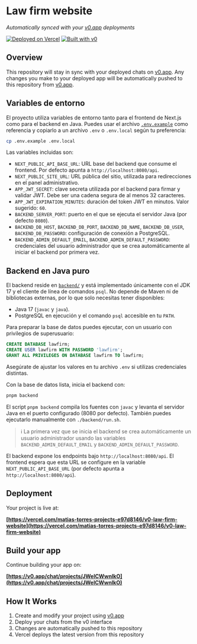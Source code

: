 # Law firm website

*Automatically synced with your [v0.app](https://v0.app) deployments*

[![Deployed on Vercel](https://img.shields.io/badge/Deployed%20on-Vercel-black?style=for-the-badge&logo=vercel)](https://vercel.com/matias-torres-projects-e97d8146/v0-law-firm-website)
[![Built with v0](https://img.shields.io/badge/Built%20with-v0.app-black?style=for-the-badge)](https://v0.app/chat/projects/JWelCWwnlkO)

## Overview

This repository will stay in sync with your deployed chats on [v0.app](https://v0.app).
Any changes you make to your deployed app will be automatically pushed to this repository from [v0.app](https://v0.app).

## Variables de entorno

El proyecto utiliza variables de entorno tanto para el frontend de Next.js como para el backend en Java. Puedes usar el archivo [`.env.example`](.env.example) como referencia y copiarlo a un archivo `.env` o `.env.local` según tu preferencia:

```bash
cp .env.example .env.local
```

Las variables incluidas son:

- `NEXT_PUBLIC_API_BASE_URL`: URL base del backend que consume el frontend. Por defecto apunta a `http://localhost:8080/api`.
- `NEXT_PUBLIC_SITE_URL`: URL pública del sitio, utilizada para redirecciones en el panel administrativo.
- `APP_JWT_SECRET`: clave secreta utilizada por el backend para firmar y validar JWT. Debe ser una cadena segura de al menos 32 caracteres.
- `APP_JWT_EXPIRATION_MINUTES`: duración del token JWT en minutos. Valor sugerido: `60`.
- `BACKEND_SERVER_PORT`: puerto en el que se ejecuta el servidor Java (por defecto `8080`).
- `BACKEND_DB_HOST`, `BACKEND_DB_PORT`, `BACKEND_DB_NAME`, `BACKEND_DB_USER`, `BACKEND_DB_PASSWORD`: configuración de conexión a PostgreSQL.
- `BACKEND_ADMIN_DEFAULT_EMAIL`, `BACKEND_ADMIN_DEFAULT_PASSWORD`: credenciales del usuario administrador que se crea automáticamente al iniciar el backend por primera vez.

## Backend en Java puro

El backend reside en [`backend/`](backend/) y está implementado únicamente con el JDK 17 y el cliente de línea de comandos `psql`. No depende de Maven ni de bibliotecas externas, por lo que solo necesitas tener disponibles:

- Java 17 (`javac` y `java`).
- PostgreSQL en ejecución y el comando `psql` accesible en tu `PATH`.

Para preparar la base de datos puedes ejecutar, con un usuario con privilegios de superusuario:

```sql
CREATE DATABASE lawfirm;
CREATE USER lawfirm WITH PASSWORD 'lawfirm';
GRANT ALL PRIVILEGES ON DATABASE lawfirm TO lawfirm;
```

Asegúrate de ajustar los valores en tu archivo `.env` si utilizas credenciales distintas.

Con la base de datos lista, inicia el backend con:

```bash
pnpm backend
```

El script `pnpm backend` compila los fuentes con `javac` y levanta el servidor Java en el puerto configurado (8080 por defecto). También puedes ejecutarlo manualmente con `./backend/run.sh`.

> ℹ️ La primera vez que se inicia el backend se crea automáticamente un usuario administrador usando las variables `BACKEND_ADMIN_DEFAULT_EMAIL` y `BACKEND_ADMIN_DEFAULT_PASSWORD`.

El backend expone los endpoints bajo `http://localhost:8080/api`. El frontend espera que esta URL se configure en la variable `NEXT_PUBLIC_API_BASE_URL` (por defecto apunta a `http://localhost:8080/api`).

## Deployment

Your project is live at:

**[https://vercel.com/matias-torres-projects-e97d8146/v0-law-firm-website](https://vercel.com/matias-torres-projects-e97d8146/v0-law-firm-website)**

## Build your app

Continue building your app on:

**[https://v0.app/chat/projects/JWelCWwnlkO](https://v0.app/chat/projects/JWelCWwnlkO)**

## How It Works

1. Create and modify your project using [v0.app](https://v0.app)
2. Deploy your chats from the v0 interface
3. Changes are automatically pushed to this repository
4. Vercel deploys the latest version from this repository
